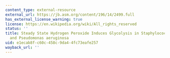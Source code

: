 ```yaml
---
content_type: external-resource
external_url: https://jb.asm.org/content/196/14/2499.full
has_external_license_warning: true
license: https://en.wikipedia.org/wiki/All_rights_reserved
status: ''
title: Steady State Hydrogen Peroxide Induces Glycolysis in Staphylococcus aureus
  and Pseudomonas aeruginosa
uid: e1ecab8f-c60c-458c-9da4-4fc73eafe257
wayback_url: ''
---
```

